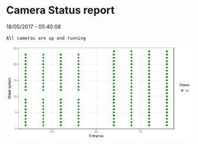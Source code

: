 Camera Status report
================
18/05/2017 - 05:40:08

    All cameras are up and running

![](camreport_files/figure-markdown_github/unnamed-chunk-2-1.png)
